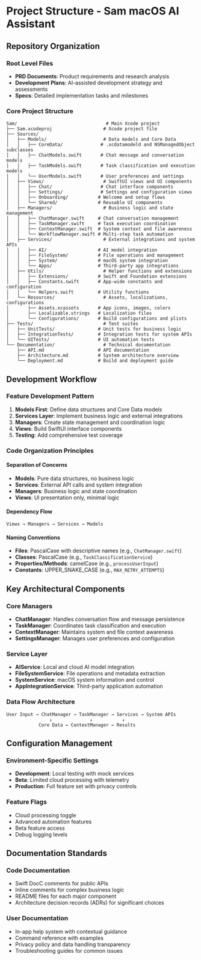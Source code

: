 # Project Structure - Sam macOS AI Assistant

## Repository Organization

### Root Level Files
- **PRD Documents**: Product requirements and research analysis
- **Development Plans**: AI-assisted development strategy and assessments
- **Specs**: Detailed implementation tasks and milestones

### Core Project Structure
```
Sam/                                 # Main Xcode project
├── Sam.xcodeproj                   # Xcode project file
├── Sources/
│   ├── Models/                     # Data models and Core Data
│   │   ├── CoreData/              # .xcdatamodeld and NSManagedObject subclasses
│   │   ├── ChatModels.swift       # Chat message and conversation models
│   │   ├── TaskModels.swift       # Task classification and execution models
│   │   └── UserModels.swift       # User preferences and settings
│   ├── Views/                      # SwiftUI views and UI components
│   │   ├── Chat/                  # Chat interface components
│   │   ├── Settings/              # Settings and configuration views
│   │   ├── Onboarding/           # Welcome and setup flows
│   │   └── Shared/               # Reusable UI components
│   ├── Managers/                   # Business logic and state management
│   │   ├── ChatManager.swift     # Chat conversation management
│   │   ├── TaskManager.swift     # Task execution coordination
│   │   ├── ContextManager.swift  # System context and file awareness
│   │   └── WorkflowManager.swift # Multi-step task automation
│   ├── Services/                   # External integrations and system APIs
│   │   ├── AI/                   # AI model integration
│   │   ├── FileSystem/           # File operations and management
│   │   ├── System/               # macOS system integration
│   │   └── Apps/                 # Third-party app integrations
│   ├── Utils/                      # Helper functions and extensions
│   │   ├── Extensions/           # Swift and Foundation extensions
│   │   ├── Constants.swift       # App-wide constants and configuration
│   │   └── Helpers.swift         # Utility functions
│   └── Resources/                  # Assets, localizations, configurations
│       ├── Assets.xcassets       # App icons, images, colors
│       ├── Localizable.strings   # Localization files
│       └── Configurations/       # Build configurations and plists
├── Tests/                          # Test suites
│   ├── UnitTests/                # Unit tests for business logic
│   ├── IntegrationTests/         # Integration tests for system APIs
│   └── UITests/                  # UI automation tests
└── Documentation/                  # Technical documentation
    ├── API.md                    # API documentation
    ├── Architecture.md           # System architecture overview
    └── Deployment.md             # Build and deployment guide
```

## Development Workflow

### Feature Development Pattern
1. **Models First**: Define data structures and Core Data models
2. **Services Layer**: Implement business logic and external integrations
3. **Managers**: Create state management and coordination logic
4. **Views**: Build SwiftUI interface components
5. **Testing**: Add comprehensive test coverage

### Code Organization Principles

#### Separation of Concerns
- **Models**: Pure data structures, no business logic
- **Services**: External API calls and system integration
- **Managers**: Business logic and state coordination
- **Views**: UI presentation only, minimal logic

#### Dependency Flow
```
Views → Managers → Services → Models
```

#### Naming Conventions
- **Files**: PascalCase with descriptive names (e.g., `ChatManager.swift`)
- **Classes**: PascalCase (e.g., `TaskClassificationService`)
- **Properties/Methods**: camelCase (e.g., `processUserInput`)
- **Constants**: UPPER_SNAKE_CASE (e.g., `MAX_RETRY_ATTEMPTS`)

## Key Architectural Components

### Core Managers
- **ChatManager**: Handles conversation flow and message persistence
- **TaskManager**: Coordinates task classification and execution
- **ContextManager**: Maintains system and file context awareness
- **SettingsManager**: Manages user preferences and configuration

### Service Layer
- **AIService**: Local and cloud AI model integration
- **FileSystemService**: File operations and metadata extraction
- **SystemService**: macOS system information and control
- **AppIntegrationService**: Third-party application automation

### Data Flow Architecture
```
User Input → ChatManager → TaskManager → Services → System APIs
                ↓              ↓           ↓
            Core Data ← ContextManager ← Results
```

## Configuration Management

### Environment-Specific Settings
- **Development**: Local testing with mock services
- **Beta**: Limited cloud processing with telemetry
- **Production**: Full feature set with privacy controls

### Feature Flags
- Cloud processing toggle
- Advanced automation features
- Beta feature access
- Debug logging levels

## Documentation Standards

### Code Documentation
- Swift DocC comments for public APIs
- Inline comments for complex business logic
- README files for each major component
- Architecture decision records (ADRs) for significant choices

### User Documentation
- In-app help system with contextual guidance
- Command reference with examples
- Privacy policy and data handling transparency
- Troubleshooting guides for common issues